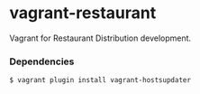 vagrant-restaurant
==============

Vagrant for Restaurant Distribution development.

### Dependencies

    $ vagrant plugin install vagrant-hostsupdater
